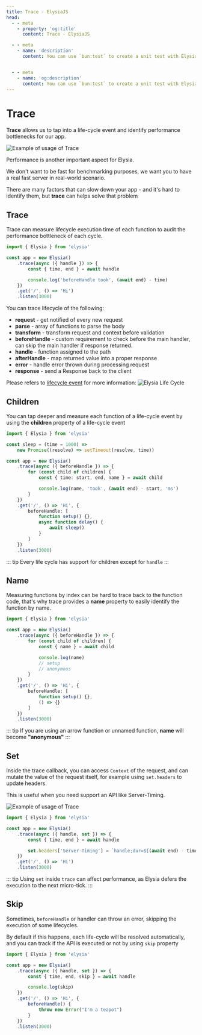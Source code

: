 ```yaml
---
title: Trace - ElysiaJS
head:
  - - meta
    - property: 'og:title'
      content: Trace - ElysiaJS

  - - meta
    - name: 'description'
      content: You can use `bun:test` to create a unit test with Elysia. Elysia instance has a `handle` method that accepts `Request` and will return a `Response`, the same as creating an HTTP request.


  - - meta
    - name: 'og:description'
      content: You can use `bun:test` to create a unit test with Elysia. Elysia instance has a `handle` method that accepts `Request` and will return a `Response`, the same as creating an HTTP request.
---
```


# Trace
**Trace** allows us to tap into a life-cycle event and identify performance bottlenecks for our app.

![Example of usage of Trace](/assets/trace.webp)

Performance is another important aspect for Elysia.

We don't want to be fast for benchmarking purposes, we want you to have a real fast server in real-world scenario.

There are many factors that can slow down your app - and it's hard to identify them, but **trace** can helps solve that problem

## Trace
Trace can measure lifecycle execution time of each function to audit the performance bottleneck of each cycle.

```ts
import { Elysia } from 'elysia'

const app = new Elysia()
	.trace(async ({ handle }) => {
		const { time, end } = await handle

		console.log('beforeHandle took', (await end) - time)
	})
	.get('/', () => 'Hi')
	.listen(3000)
```

You can trace lifecycle of the following:
- **request** - get notified of every new request
- **parse** - array of functions to parse the body
- **transform** - transform request and context before validation
- **beforeHandle** - custom requirement to check before the main handler, can skip the main handler if response returned.
- **handle** - function assigned to the path
- **afterHandle** - map returned value into a proper response
- **error** - handle error thrown during processing request
- **response** - send a Response back to the client

Please refers to [lifecycle event](/concept/life-cycle) for more information:
![Elysia Life Cycle](/assets/lifecycle.webp)

## Children
You can tap deeper and measure each function of a life-cycle event by using the **children** property of a life-cycle event

```ts
import { Elysia } from 'elysia'

const sleep = (time = 1000) =>
	new Promise((resolve) => setTimeout(resolve, time))

const app = new Elysia()
	.trace(async ({ beforeHandle }) => {
		for (const child of children) {
			const { time: start, end, name } = await child

			console.log(name, 'took', (await end) - start, 'ms')
		}
	})
	.get('/', () => 'Hi', {
		beforeHandle: [
			function setup() {},
			async function delay() {
				await sleep()
			}
		]
	})
	.listen(3000)
```

::: tip
Every life cycle has support for children except for `handle`
:::

## Name
Measuring functions by index can be hard to trace back to the function code, that's why trace provides a **name** property to easily identify the function by name.

```ts
import { Elysia } from 'elysia'

const app = new Elysia()
	.trace(async ({ beforeHandle }) => {
		for (const child of children) {
			const { name } = await child

			console.log(name)
            // setup
            // anonymous
		}
	})
	.get('/', () => 'Hi', {
		beforeHandle: [
			function setup() {},
			() => {}
		]
	})
	.listen(3000)
```

::: tip
If you are using an arrow function or unnamed function, **name** will become **"anonymous"**
:::

## Set
Inside the trace callback, you can access `Context` of the request, and can mutate the value of the request itself, for example using `set.headers` to update headers.

This is useful when you need support an API like Server-Timing.

![Example of usage of Trace](/assets/server-timing.webp)

```ts
import { Elysia } from 'elysia'

const app = new Elysia()
	.trace(async ({ handle, set }) => {
        const { time, end } = await handle

        set.headers['Server-Timing'] = `handle;dur=${(await end) - time}`
	})
	.get('/', () => 'Hi')
	.listen(3000)
```

::: tip
Using `set` inside `trace` can affect performance, as Elysia defers the execution to the next micro-tick.
:::

## Skip
Sometimes, `beforeHandle` or handler can throw an error, skipping the execution of some lifecycles.

By default if this happens, each life-cycle will be resolved automatically, and you can track if the API is executed or not by using `skip` property

```ts
import { Elysia } from 'elysia'

const app = new Elysia()
	.trace(async ({ handle, set }) => {
        const { time, end, skip } = await handle

        console.log(skip)
	})
	.get('/', () => 'Hi', {
        beforeHandle() {
            throw new Error("I'm a teapot")
        }
    })
	.listen(3000)
```
